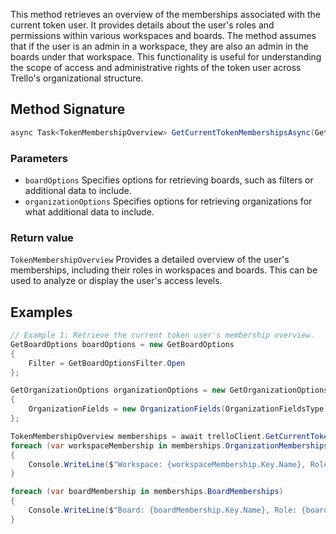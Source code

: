 This method retrieves an overview of the memberships associated with the current token user. It provides details about the user's roles and permissions within various workspaces and boards. The method assumes that if the user is an admin in a workspace, they are also an admin in the boards under that workspace. This functionality is useful for understanding the scope of access and administrative rights of the token user across Trello's organizational structure.

## Method Signature
```csharp
async Task<TokenMembershipOverview> GetCurrentTokenMembershipsAsync(GetBoardOptions boardOptions, GetOrganizationOptions organizationOptions)
```

### Parameters
- `boardOptions` Specifies options for retrieving boards, such as filters or additional data to include.
- `organizationOptions` Specifies options for retrieving organizations for what additional data to include.
### Return value
`TokenMembershipOverview` Provides a detailed overview of the user's memberships, including their roles in workspaces and boards. This can be used to analyze or display the user's access levels.
## Examples
```csharp
// Example 1: Retrieve the current token user's membership overview.
GetBoardOptions boardOptions = new GetBoardOptions
{
    Filter = GetBoardOptionsFilter.Open
};

GetOrganizationOptions organizationOptions = new GetOrganizationOptions
{
    OrganizationFields = new OrganizationFields(OrganizationFieldsType.DisplayName)
};

TokenMembershipOverview memberships = await trelloClient.GetCurrentTokenMembershipsAsync(boardOptions, organizationOptions);
foreach (var workspaceMembership in memberships.OrganizationMemberships)
{
    Console.WriteLine($"Workspace: {workspaceMembership.Key.Name}, Role: {workspaceMembership.Value}");
}

foreach (var boardMembership in memberships.BoardMemberships)
{
    Console.WriteLine($"Board: {boardMembership.Key.Name}, Role: {boardMembership.Value}");
}
```
